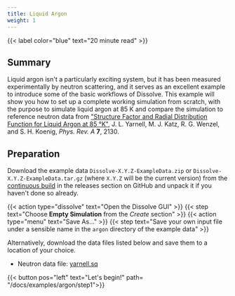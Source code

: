 ```yaml
---
title: Liquid Argon
weight: 1
---
```


{{< label color="blue" text="20 minute read" >}}

## Summary

Liquid argon isn't a particularly exciting system, but it has been measured experimentally by neutron scattering, and it serves as an excellent example to introduce some of the basic workflows of Dissolve. This example will show you how to set up a complete working simulation from scratch, with the purpose to simulate liquid argon at 85 K and compare the simulation to reference neutron data from ["Structure Factor and Radial Distribution Function for Liquid Argon at 85 °K"](https://journals.aps.org/pra/abstract/10.1103/PhysRevA.7.2130), J. L. Yarnell, M. J. Katz, R. G. Wenzel, and S. H. Koenig, _Phys. Rev. A_ **7**, 2130.

## Preparation

Download the example data `Dissolve-X.Y.Z-ExampleData.zip` or `Dissolve-X.Y.Z-ExampleData.tar.gz` (where `X.Y.Z` will be the current version) from the [continuous build](https://github.com/trisyoungs/dissolve/releases/tag/continuous) in the releases section on GitHub and unpack it if you haven't done so already.

{{< action type="dissolve" text="Open the Dissolve GUI" >}}
{{< step text="Choose **Empty Simulation** from the _Create_ section" >}} 
{{< action type="menu" text="Save As..." >}}
{{< step text="Save your own input file under a sensible name in the `argon` directory of the example data" >}}

Alternatively, download the data files listed below and save them to a location of your choice.

- Neutron data file: [yarnell.sq](https://raw.githubusercontent.com/trisyoungs/dissolve/develop/examples/argon/data/yarnell.sq)


{{< button pos="left" text="Let's begin!" path= "/docs/examples/argon/step1">}}
